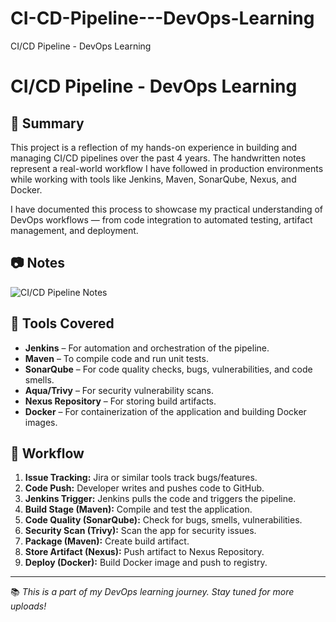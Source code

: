 # CI-CD-Pipeline---DevOps-Learning
CI/CD Pipeline - DevOps Learning


# CI/CD Pipeline - DevOps Learning

## 🧠 Summary

This project is a reflection of my hands-on experience in building and managing CI/CD pipelines over the past 4 years. The handwritten notes represent a real-world workflow I have followed in production environments while working with tools like Jenkins, Maven, SonarQube, Nexus, and Docker.

I have documented this process to showcase my practical understanding of DevOps workflows — from code integration to automated testing, artifact management, and deployment.

## 📷 Notes

![CI/CD Pipeline Notes](notes/ci-cd-pipeline.jpeg)

## 📌 Tools Covered

- **Jenkins** – For automation and orchestration of the pipeline.
- **Maven** – To compile code and run unit tests.
- **SonarQube** – For code quality checks, bugs, vulnerabilities, and code smells.
- **Aqua/Trivy** – For security vulnerability scans.
- **Nexus Repository** – For storing build artifacts.
- **Docker** – For containerization of the application and building Docker images.

## 🔁 Workflow

1. **Issue Tracking:** Jira or similar tools track bugs/features.
2. **Code Push:** Developer writes and pushes code to GitHub.
3. **Jenkins Trigger:** Jenkins pulls the code and triggers the pipeline.
4. **Build Stage (Maven):** Compile and test the application.
5. **Code Quality (SonarQube):** Check for bugs, smells, vulnerabilities.
6. **Security Scan (Trivy):** Scan the app for security issues.
7. **Package (Maven):** Create build artifact.
8. **Store Artifact (Nexus):** Push artifact to Nexus Repository.
9. **Deploy (Docker):** Build Docker image and push to registry.

---

📚 *This is a part of my DevOps learning journey. Stay tuned for more uploads!*

